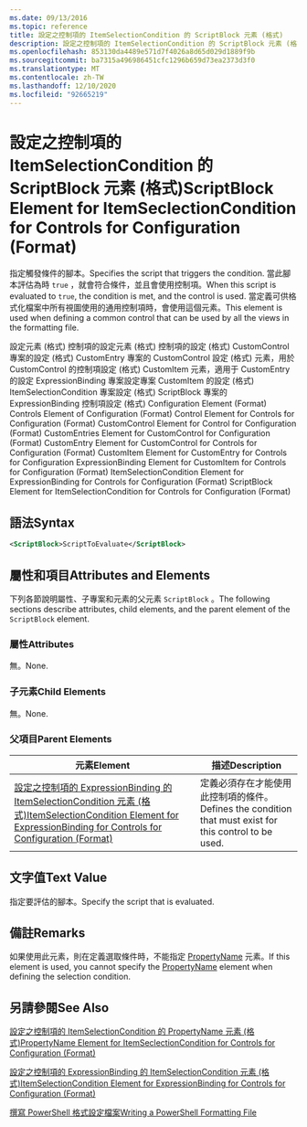 ```yaml
---
ms.date: 09/13/2016
ms.topic: reference
title: 設定之控制項的 ItemSelectionCondition 的 ScriptBlock 元素 (格式)
description: 設定之控制項的 ItemSelectionCondition 的 ScriptBlock 元素 (格式)
ms.openlocfilehash: 853130da4489e571d7f4026a8d65d029d1889f9b
ms.sourcegitcommit: ba7315a496986451cfc1296b659d73ea2373d3f0
ms.translationtype: MT
ms.contentlocale: zh-TW
ms.lasthandoff: 12/10/2020
ms.locfileid: "92665219"
---
```

# <a name="scriptblock-element-for-itemseclectioncondition-for-controls-for-configuration-format"></a><span data-ttu-id="0c0fd-103">設定之控制項的 ItemSelectionCondition 的 ScriptBlock 元素 (格式)</span><span class="sxs-lookup"><span data-stu-id="0c0fd-103">ScriptBlock Element for ItemSeclectionCondition for Controls for Configuration (Format)</span></span>

<span data-ttu-id="0c0fd-104">指定觸發條件的腳本。</span><span class="sxs-lookup"><span data-stu-id="0c0fd-104">Specifies the script that triggers the condition.</span></span> <span data-ttu-id="0c0fd-105">當此腳本評估為時 `true` ，就會符合條件，並且會使用控制項。</span><span class="sxs-lookup"><span data-stu-id="0c0fd-105">When this script is evaluated to `true`, the condition is met, and the control is used.</span></span> <span data-ttu-id="0c0fd-106">當定義可供格式化檔案中所有視圖使用的通用控制項時，會使用這個元素。</span><span class="sxs-lookup"><span data-stu-id="0c0fd-106">This element is used when defining a common control that can be used by all the views in the formatting file.</span></span>

<span data-ttu-id="0c0fd-107">設定元素 (格式) 控制項的設定元素 (格式) 控制項的設定 (格式) CustomControl 專案的設定 (格式) CustomEntry 專案的 CustomControl 設定 (格式) 元素，用於 CustomControl 的控制項設定 (格式) CustomItem 元素，適用于 CustomEntry 的設定 ExpressionBinding 專案設定專案 CustomItem 的設定 (格式) ItemSelectionCondition 專案設定 (格式) ScriptBlock 專案的 ExpressionBinding 控制項設定 (格式) </span><span class="sxs-lookup"><span data-stu-id="0c0fd-107">Configuration Element (Format) Controls Element of Configuration (Format) Control Element for Controls for Configuration (Format) CustomControl Element for Control for Configuration (Format) CustomEntries Element for CustomControl for Configuration (Format) CustomEntry Element for CustomControl for Controls for Configuration (Format) CustomItem Element for CustomEntry for Controls for Configuration ExpressionBinding Element for CustomItem for Controls for Configuration (Format) ItemSelectionCondition Element for ExpressionBinding for Controls for Configuration (Format) ScriptBlock Element for ItemSelectionCondition for Controls for Configuration (Format)</span></span>

## <a name="syntax"></a><span data-ttu-id="0c0fd-108">語法</span><span class="sxs-lookup"><span data-stu-id="0c0fd-108">Syntax</span></span>

```xml
<ScriptBlock>ScriptToEvaluate</ScriptBlock>
```

## <a name="attributes-and-elements"></a><span data-ttu-id="0c0fd-109">屬性和項目</span><span class="sxs-lookup"><span data-stu-id="0c0fd-109">Attributes and Elements</span></span>

<span data-ttu-id="0c0fd-110">下列各節說明屬性、子專案和元素的父元素 `ScriptBlock` 。</span><span class="sxs-lookup"><span data-stu-id="0c0fd-110">The following sections describe attributes, child elements, and the parent element of the `ScriptBlock` element.</span></span>

### <a name="attributes"></a><span data-ttu-id="0c0fd-111">屬性</span><span class="sxs-lookup"><span data-stu-id="0c0fd-111">Attributes</span></span>

<span data-ttu-id="0c0fd-112">無。</span><span class="sxs-lookup"><span data-stu-id="0c0fd-112">None.</span></span>

### <a name="child-elements"></a><span data-ttu-id="0c0fd-113">子元素</span><span class="sxs-lookup"><span data-stu-id="0c0fd-113">Child Elements</span></span>

<span data-ttu-id="0c0fd-114">無。</span><span class="sxs-lookup"><span data-stu-id="0c0fd-114">None.</span></span>

### <a name="parent-elements"></a><span data-ttu-id="0c0fd-115">父項目</span><span class="sxs-lookup"><span data-stu-id="0c0fd-115">Parent Elements</span></span>

|<span data-ttu-id="0c0fd-116">元素</span><span class="sxs-lookup"><span data-stu-id="0c0fd-116">Element</span></span>|<span data-ttu-id="0c0fd-117">描述</span><span class="sxs-lookup"><span data-stu-id="0c0fd-117">Description</span></span>|
|-------------|-----------------|
|[<span data-ttu-id="0c0fd-118">設定之控制項的 ExpressionBinding 的 ItemSelectionCondition 元素 (格式)</span><span class="sxs-lookup"><span data-stu-id="0c0fd-118">ItemSelectionCondition Element for ExpressionBinding for Controls for Configuration (Format)</span></span>](./itemselectioncondition-element-for-expressionbinding-for-controls-for-configuration-format.md)|<span data-ttu-id="0c0fd-119">定義必須存在才能使用此控制項的條件。</span><span class="sxs-lookup"><span data-stu-id="0c0fd-119">Defines the condition that must exist for this control to be used.</span></span>|

## <a name="text-value"></a><span data-ttu-id="0c0fd-120">文字值</span><span class="sxs-lookup"><span data-stu-id="0c0fd-120">Text Value</span></span>

<span data-ttu-id="0c0fd-121">指定要評估的腳本。</span><span class="sxs-lookup"><span data-stu-id="0c0fd-121">Specify the script that is evaluated.</span></span>

## <a name="remarks"></a><span data-ttu-id="0c0fd-122">備註</span><span class="sxs-lookup"><span data-stu-id="0c0fd-122">Remarks</span></span>

<span data-ttu-id="0c0fd-123">如果使用此元素，則在定義選取條件時，不能指定 [PropertyName](./propertyname-element-for-itemseclectioncondition-for-controls-for-configuration-format.md) 元素。</span><span class="sxs-lookup"><span data-stu-id="0c0fd-123">If this element is used, you cannot specify the [PropertyName](./propertyname-element-for-itemseclectioncondition-for-controls-for-configuration-format.md) element when defining the selection condition.</span></span>

## <a name="see-also"></a><span data-ttu-id="0c0fd-124">另請參閱</span><span class="sxs-lookup"><span data-stu-id="0c0fd-124">See Also</span></span>

[<span data-ttu-id="0c0fd-125">設定之控制項的 ItemSelectionCondition 的 PropertyName 元素 (格式)</span><span class="sxs-lookup"><span data-stu-id="0c0fd-125">PropertyName Element for ItemSeclectionCondition for Controls for Configuration (Format)</span></span>](./propertyname-element-for-itemseclectioncondition-for-controls-for-configuration-format.md)

[<span data-ttu-id="0c0fd-126">設定之控制項的 ExpressionBinding 的 ItemSelectionCondition 元素 (格式)</span><span class="sxs-lookup"><span data-stu-id="0c0fd-126">ItemSelectionCondition Element for ExpressionBinding for Controls for Configuration (Format)</span></span>](./itemselectioncondition-element-for-expressionbinding-for-controls-for-configuration-format.md)

[<span data-ttu-id="0c0fd-127">撰寫 PowerShell 格式設定檔案</span><span class="sxs-lookup"><span data-stu-id="0c0fd-127">Writing a PowerShell Formatting File</span></span>](./writing-a-powershell-formatting-file.md)
